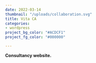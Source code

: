 ```yaml
---
date: 2022-03-14
thumbnail: "/uploads/collaboration.svg"
title: Vita CA
categories:
- wordpress
project_bg_color: "#ACDCF1"
project_fg_color: "#000000"

---
```

**Consultancy website.**